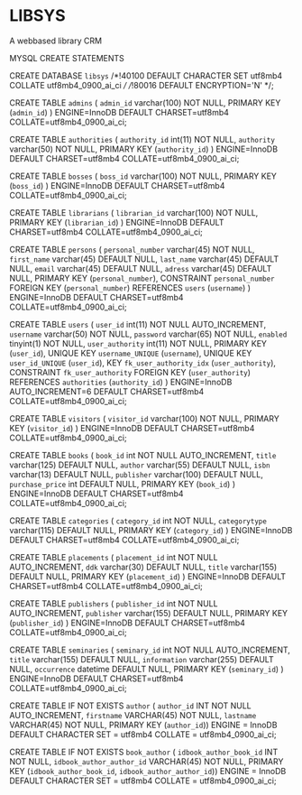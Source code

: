 # LIBSYS
A webbased library CRM

MYSQL CREATE STATEMENTS

CREATE DATABASE `libsys` /*!40100 DEFAULT CHARACTER SET utf8mb4 COLLATE utf8mb4_0900_ai_ci */ /*!80016 DEFAULT ENCRYPTION='N' */;

CREATE TABLE `admins` (
  `admin_id` varchar(100) NOT NULL,
  PRIMARY KEY (`admin_id`)
) ENGINE=InnoDB DEFAULT CHARSET=utf8mb4 COLLATE=utf8mb4_0900_ai_ci;

CREATE TABLE `authorities` (
  `authority_id` int(11) NOT NULL,
  `authority` varchar(50) NOT NULL,
  PRIMARY KEY (`authority_id`)
) ENGINE=InnoDB DEFAULT CHARSET=utf8mb4 COLLATE=utf8mb4_0900_ai_ci;

CREATE TABLE `bosses` (
  `boss_id` varchar(100) NOT NULL,
  PRIMARY KEY (`boss_id`)
) ENGINE=InnoDB DEFAULT CHARSET=utf8mb4 COLLATE=utf8mb4_0900_ai_ci;

CREATE TABLE `librarians` (
  `librarian_id` varchar(100) NOT NULL,
  PRIMARY KEY (`librarian_id`)
) ENGINE=InnoDB DEFAULT CHARSET=utf8mb4 COLLATE=utf8mb4_0900_ai_ci;

CREATE TABLE `persons` (
  `personal_number` varchar(45) NOT NULL,
  `first_name` varchar(45) DEFAULT NULL,
  `last_name` varchar(45) DEFAULT NULL,
  `email` varchar(45) DEFAULT NULL,
  `adress` varchar(45) DEFAULT NULL,
  PRIMARY KEY (`personal_number`),
  CONSTRAINT `personal_number` FOREIGN KEY (`personal_number`) REFERENCES `users` (`username`)
) ENGINE=InnoDB DEFAULT CHARSET=utf8mb4 COLLATE=utf8mb4_0900_ai_ci;

CREATE TABLE `users` (
  `user_id` int(11) NOT NULL AUTO_INCREMENT,
  `username` varchar(50) NOT NULL,
  `password` varchar(65) NOT NULL,
  `enabled` tinyint(1) NOT NULL,
  `user_authority` int(11) NOT NULL,
  PRIMARY KEY (`user_id`),
  UNIQUE KEY `username_UNIQUE` (`username`),
  UNIQUE KEY `user_id_UNIQUE` (`user_id`),
  KEY `fk_user_authority_idx` (`user_authority`),
  CONSTRAINT `fk_user_authority` FOREIGN KEY (`user_authority`) REFERENCES `authorities` (`authority_id`)
) ENGINE=InnoDB AUTO_INCREMENT=6 DEFAULT CHARSET=utf8mb4 COLLATE=utf8mb4_0900_ai_ci;

CREATE TABLE `visitors` (
  `visitor_id` varchar(100) NOT NULL,
  PRIMARY KEY (`visitor_id`)
) ENGINE=InnoDB DEFAULT CHARSET=utf8mb4 COLLATE=utf8mb4_0900_ai_ci;

CREATE TABLE `books` (
  `book_id` int NOT NULL AUTO_INCREMENT,
  `title` varchar(125) DEFAULT NULL,
  `author` varchar(55) DEFAULT NULL,
  `isbn` varchar(13) DEFAULT NULL,
  `publisher` varchar(100) DEFAULT NULL,
  `purchase_price` int DEFAULT NULL,
  PRIMARY KEY (`book_id`)
) ENGINE=InnoDB DEFAULT CHARSET=utf8mb4 COLLATE=utf8mb4_0900_ai_ci;

CREATE TABLE `categories` (
  `category_id` int NOT NULL,
  `categorytype` varchar(115) DEFAULT NULL,
  PRIMARY KEY (`category_id`)
) ENGINE=InnoDB DEFAULT CHARSET=utf8mb4 COLLATE=utf8mb4_0900_ai_ci;

CREATE TABLE `placements` (
  `placement_id` int NOT NULL AUTO_INCREMENT,
  `ddk` varchar(30) DEFAULT NULL,
  `title` varchar(155) DEFAULT NULL,
  PRIMARY KEY (`placement_id`)
) ENGINE=InnoDB DEFAULT CHARSET=utf8mb4 COLLATE=utf8mb4_0900_ai_ci;

CREATE TABLE `publishers` (
  `publisher_id` int NOT NULL AUTO_INCREMENT,
  `publisher` varchar(155) DEFAULT NULL,
  PRIMARY KEY (`publisher_id`)
) ENGINE=InnoDB DEFAULT CHARSET=utf8mb4 COLLATE=utf8mb4_0900_ai_ci;

CREATE TABLE `seminaries` (
  `seminary_id` int NOT NULL AUTO_INCREMENT,
  `title` varchar(155) DEFAULT NULL,
  `information` varchar(255) DEFAULT NULL,
  `occurrence` datetime DEFAULT NULL,
  PRIMARY KEY (`seminary_id`)
) ENGINE=InnoDB DEFAULT CHARSET=utf8mb4 COLLATE=utf8mb4_0900_ai_ci;

CREATE TABLE IF NOT EXISTS `author` (
  `author_id` INT NOT NULL AUTO_INCREMENT,
  `firstname` VARCHAR(45) NOT NULL,
  `lastname` VARCHAR(45) NOT NULL,
  PRIMARY KEY (`author_id`))
ENGINE = InnoDB
DEFAULT CHARACTER SET = utf8mb4
COLLATE = utf8mb4_0900_ai_ci;

CREATE TABLE IF NOT EXISTS `book_author` (
  `idbook_author_book_id` INT NOT NULL,
  `idbook_author_author_id` VARCHAR(45) NOT NULL,
  PRIMARY KEY (`idbook_author_book_id`, `idbook_author_author_id`))
ENGINE = InnoDB
DEFAULT CHARACTER SET = utf8mb4
COLLATE = utf8mb4_0900_ai_ci;
